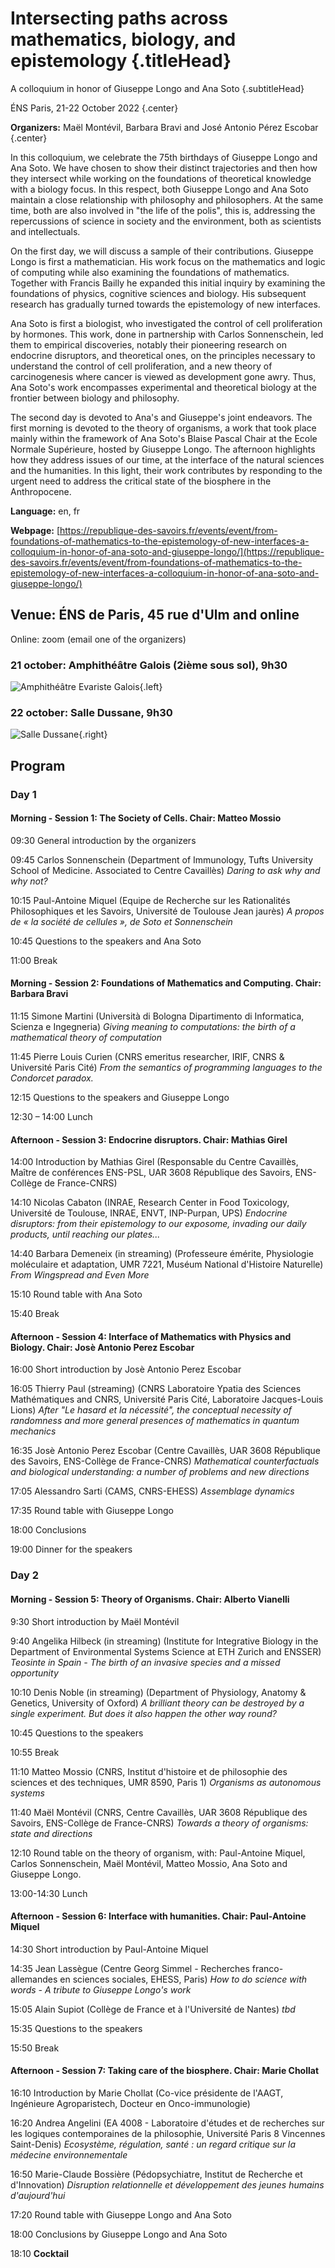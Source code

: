  
# Intersecting paths across mathematics, biology, and epistemology {.titleHead}

A colloquium in honor of Giuseppe Longo and Ana Soto {.subtitleHead}

ÉNS Paris, 21-22 October 2022  {.center}

**Organizers:** Maël Montévil, Barbara Bravi and José Antonio Pérez Escobar {.center}


In this colloquium, we celebrate the 75th birthdays of Giuseppe Longo and Ana Soto. We have chosen to show their distinct trajectories and then how they intersect while working on the foundations of theoretical knowledge with a biology focus. In this respect, both Giuseppe Longo and Ana Soto maintain a close relationship with philosophy and philosophers. At the same time, both are also involved in "the life of the polis", this is, addressing the repercussions of science in society and the environment, both as scientists and intellectuals.

On the first day, we will discuss a sample of their contributions. Giuseppe Longo is first a mathematician. His work focus on the mathematics and logic of computing while also examining the foundations of mathematics. Together with Francis Bailly he expanded this initial inquiry by examining the foundations of physics, cognitive sciences and biology. His subsequent research has gradually turned towards the epistemology of new interfaces.

Ana Soto is first a biologist, who investigated the control of cell proliferation by hormones. This work, done in partnership with Carlos Sonnenschein, led them to empirical discoveries, notably their pioneering research on endocrine disruptors, and theoretical ones, on the principles necessary to understand the control of cell proliferation, and a new theory of carcinogenesis where cancer is viewed as development gone awry. Thus, Ana Soto's work encompasses experimental and theoretical biology at the frontier between biology and philosophy.

The second day is devoted to Ana's and Giuseppe's joint endeavors. The first morning is devoted to the theory of organisms, a work that took place mainly within the framework of Ana Soto's Blaise Pascal Chair at the Ecole Normale Supérieure, hosted by Giuseppe Longo. The afternoon highlights how they address issues of our time, at the interface of the natural sciences and the humanities. In this light, their work contributes by responding to the urgent need to address the critical state of the biosphere in the Anthropocene.

**Language:** en, fr

**Webpage:** [https://republique-des-savoirs.fr/events/event/from-foundations-of-mathematics-to-the-epistemology-of-new-interfaces-a-colloquium-in-honor-of-ana-soto-and-giuseppe-longo/](https://republique-des-savoirs.fr/events/event/from-foundations-of-mathematics-to-the-epistemology-of-new-interfaces-a-colloquium-in-honor-of-ana-soto-and-giuseppe-longo/)

## Venue: ÉNS de Paris, 45 rue d'Ulm and online

Online: zoom (email one of the organizers)

### 21 october: Amphithéâtre Galois (2ième sous sol), 9h30 

![Amphithéâtre Evariste Galois](/assets/talks/Galois.jpeg){.left}

### 22 october: Salle Dussane, 9h30 

![Salle Dussane](/assets/talks/dussane.jpeg){.right}


## ​Program

### ​Day 1

#### **Morning - Session 1: The Society of Cells.**  Chair: Matteo Mossio

09:30 General introduction by the organizers

09:45 Carlos Sonnenschein (Department of Immunology, Tufts University School of Medicine. Associated to Centre Cavaillès)
_Daring to ask why and why not?_

10:15 Paul-Antoine Miquel (Equipe de Recherche sur les Rationalités Philosophiques et les Savoirs, Université de Toulouse Jean jaurès)
_A propos de « la société de cellules », de Soto et Sonnenschein_

10:45 Questions to the speakers and Ana Soto

11:00 Break

#### **Morning - Session 2: Foundations of Mathematics and Computing.** Chair: Barbara Bravi

11:15 Simone Martini (Università di Bologna Dipartimento di Informatica, Scienza e Ingegneria)
_Giving meaning to computations: the birth of a mathematical theory of computation_

11:45 Pierre Louis Curien (CNRS emeritus researcher, IRIF, CNRS & Université Paris Cité)
_From the semantics of programming languages to the Condorcet paradox._

12:15 Questions to the speakers and Giuseppe Longo

12:30 – 14:00 Lunch

#### **Afternoon - Session 3: Endocrine disruptors.**  Chair: Mathias Girel

14:00 Introduction by Mathias Girel (Responsable du Centre Cavaillès, Maître de conférences ENS-PSL, UAR 3608 République des Savoirs, ENS-Collège de France-CNRS)

14:10 Nicolas Cabaton (INRAE, Research Center in Food Toxicology, Université de Toulouse, INRAE, ENVT, INP-Purpan, UPS)
_Endocrine disruptors: from their epistemology to our exposome, invading our daily products, until reaching our plates..._

14:40 Barbara Demeneix (in streaming) (Professeure émérite, Physiologie moléculaire et adaptation, UMR 7221, Muséum National d'Histoire Naturelle)
_From Wingspread and Even More_

15:10 Round table with Ana Soto

15:40 Break

#### **Afternoon - Session 4: Interface of Mathematics with Physics and Biology.**  Chair: Josè Antonio Perez Escobar

16:00 Short introduction by Josè Antonio Perez Escobar

16:05 Thierry Paul (streaming) (CNRS Laboratoire Ypatia des Sciences Mathématiques and CNRS, Université Paris Cité, Laboratoire Jacques-Louis Lions)
_After "Le hasard et la nécessité", the conceptual necessity of randomness and more general presences of mathematics in quantum mechanics_

16:35 Josè Antonio Perez Escobar (Centre Cavaillès, UAR 3608 République des Savoirs, ENS-Collège de France-CNRS)
_Mathematical counterfactuals and biological understanding: a number of problems and new directions_

17:05 Alessandro Sarti (CAMS, CNRS-EHESS)
_Assemblage dynamics_

17:35 Round table with Giuseppe Longo

18:00 Conclusions

19:00 Dinner for the speakers

### ​Day 2

#### **Morning - Session 5: Theory of Organisms.**  Chair: Alberto Vianelli

9:30 Short introduction by Maël Montévil

9:40 Angelika Hilbeck (in streaming) (Institute for Integrative Biology in the Department of Environmental Systems Science at ETH Zurich and ENSSER)
_Teosinte in Spain - The birth of an invasive species and a missed opportunity_

10:10 Denis Noble (in streaming) (Department of Physiology, Anatomy & Genetics, University of Oxford)
_A brilliant theory can be destroyed by a single experiment._ _But does it also happen the other way round?_

10:45 Questions to the speakers

10:55 Break

11:10 Matteo Mossio (CNRS, Institut d'histoire et de philosophie des sciences et des techniques, UMR 8590, Paris 1)
_Organisms as autonomous systems_

11:40 Maël Montévil (CNRS, Centre Cavaillès, UAR 3608 République des Savoirs, ENS-Collège de France-CNRS)
_Towards a theory of organisms: state and directions_

12:10 Round table on the theory of organism, with: Paul-Antoine Miquel, Carlos Sonnenschein, Maël Montévil, Matteo Mossio, Ana Soto and Giuseppe Longo.

13:00-14:30 Lunch

#### **Afternoon - Session 6: Interface with humanities.**  Chair: Paul-Antoine Miquel

14:30 Short introduction by Paul-Antoine Miquel

14:35 Jean Lassègue (Centre Georg Simmel - Recherches franco-allemandes en sciences sociales, EHESS, Paris)
_How to do science with words - A tribute to Giuseppe Longo's work_

15:05 Alain Supiot (Collège de France et à l'Université de Nantes)
_tbd_

15:35 Questions to the speakers

15:50 Break

#### **Afternoon - Session 7: Taking care of the biosphere.**  Chair: Marie Chollat

16:10 Introduction by Marie Chollat (Co-vice présidente de l'AAGT, Ingénieure Agroparistech, Docteur en Onco-immunologie)

16:20 Andrea Angelini (EA 4008 - Laboratoire d'études et de recherches sur les logiques contemporaines de la philosophie, Université Paris 8 Vincennes Saint-Denis)
_Ecosystème, régulation, santé : un regard critique sur la médecine environnementale_

16:50 Marie-Claude Bossière (Pédopsychiatre, Institut de Recherche et d'Innovation)
_Disruption relationnelle et développement des jeunes humains d'aujourd'hui_

17:20 Round table with Giuseppe Longo and Ana Soto

18:00 Conclusions by Giuseppe Longo and Ana Soto

18:10 **Cocktail**

